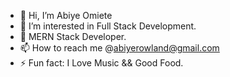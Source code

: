 - 👋 Hi, I’m Abiye Omiete
- 👀 I’m interested in Full Stack Development.
- 🌱 MERN Stack Developer.
- 📫 How to reach me @abiyerowland@gmail.com
- ⚡ Fun fact: I Love Music && Good Food.

<!---
Kr3artive/Kr3artive is a ✨ special ✨ repository because its `README.md` (this file) appears on your GitHub profile.
You can click the Preview link to take a look at your changes.
--->
